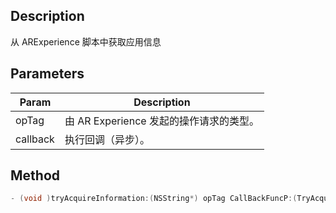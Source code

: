 ## Description

从 ARExperience 脚本中获取应用信息

## Parameters

| Param    | Description                                               |
| -------- | --------------------------------------------------------- |
| opTag    | 由 AR Experience 发起的操作请求的类型。 |
| callback | 执行回调（异步）。                          |

## Method 

```objectivec
- (void )tryAcquireInformation:(NSString*) opTag CallBackFuncP:(TryAcquireInformationCallBackFuncP) callback;
```